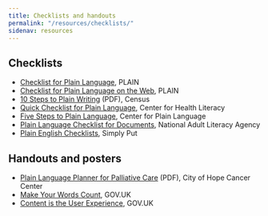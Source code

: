 ```yaml
---
title: Checklists and handouts
permalink: "/resources/checklists/"
sidenav: resources
---
```


## Checklists

* [Checklist for Plain Language](/resources/checklists/checklist/), PLAIN
* [Checklist for Plain Language on the Web](/resources/checklists/web-checklist/), PLAIN
* [10 Steps to Plain Writing](https://www.census.gov/content/dam/Census/about/about-the-bureau/policies_and_notices/10_simple_steps.pdf) (PDF), Census
* [Quick Checklist for Plain Language](https://www.slideshare.net/PlainTalkConf/jeanne-mcgee-and-the-center-for-health-literacy-quick-checklist-for-plain-language), Center for Health Literacy
* [Five Steps to Plain Language](http://centerforplainlanguage.org/learning-training/five-steps-plain-language/), Center for Plain Language
* [Plain Language Checklist for Documents](https://www.nala.ie/resources/plain-english-checklist-documents), National Adult Literacy Agency
* [Plain English Checklists](http://www.simplyput.ie/useful-downloads), Simply Put

## Handouts and posters

* [Plain Language Planner for Palliative Care](http://communicatecomfort.com/wp-content/uploads/2016/04/PLP-Card-DIGITAL.pdf) (PDF), City of Hope Cancer Center
* [Make Your Words Count](http://govdesign.tumblr.com/post/158516979708/download-the-sticker-make-your-words-count), GOV.UK
* [Content is the User Experience](http://govdesign.tumblr.com/post/142396578228/download-the-posters-content-design-posters), GOV.UK

